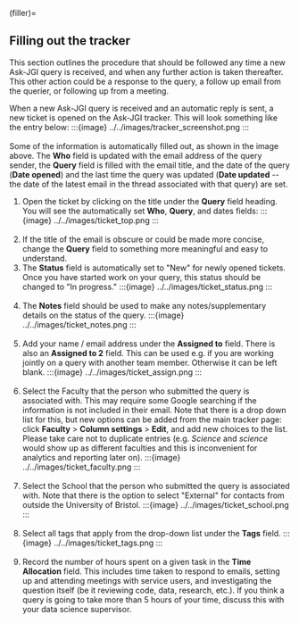 (filler)=
## Filling out the tracker

This section outlines the procedure that should be followed any time
a new Ask-JGI query is received, and when any further action is taken
thereafter. This other action could be a response to the query, a
follow up email from the querier, or following up from a meeting.

When a new Ask-JGI query is received and an automatic reply is sent,
a new ticket is opened on the Ask-JGI tracker. This will look
something like the entry below:
:::{image} ../../images/tracker_screenshot.png
:::
</br></br>
Some of the information is automatically filled out, as shown in the
image above. The **Who** field is updated with the email address of
the query sender, the **Query** field is filled with the email title,
and the date of the query (**Date opened**) and the last time the
query was updated (**Date updated** -- the
date of the latest email in the thread associated with that query) are
set. 

1.  Open the ticket by clicking on the title under the **Query** field
   heading. You will see the automatically set **Who**, **Query**, and
   dates fields:
:::{image} ../../images/ticket_top.png
:::
</br></br>
2.  If the title of the email is obscure or could be made more concise,
change the **Query** field to something more meaningful and easy to
understand.</br>
3.  The **Status** field is automatically set to "New" for newly
	opened tickets. Once you have started work on your query, this
	status should be changed to "In progress."
:::{image} ../../images/ticket_status.png
:::
</br></br>
4. The **Notes** field should be used to make any notes/supplementary
   details on the status of the query. 
:::{image} ../../images/ticket_notes.png
:::
</br></br>
5. Add your name / email address under the **Assigned to**
field. There is also an **Assigned to 2** field. This can be used
e.g. if you are working jointly on a query with another team
member. Otherwise it can be left blank.
:::{image} ../../images/ticket_assign.png
:::
</br></br>
6. Select the Faculty that the person who submitted the query is
associated with. This may require some Google searching if the
information is not included in their email. Note that there is a drop
down list for this, but new options can be added from the main tracker
page: click **Faculty** > **Column settings** > **Edit**, and add new
choices to the list. Please take care not to duplicate entries (e.g.
_Science_ and _science_ would show up as different faculties and this
is inconvenient for analytics and reporting later on). 
:::{image} ../../images/ticket_faculty.png
:::
</br></br>
7. Select the School that the person who submitted the query is
associated with. Note that there is the option to select "External"
for contacts from outside the University of Bristol. 
:::{image} ../../images/ticket_school.png
:::
</br></br>
8. Select all tags that apply from the drop-down list under the
   **Tags** field.
:::{image} ../../images/ticket_tags.png
:::
</br></br>
9. Record the number of hours spent on a given task in the **Time
   Allocation** field. This includes time taken to respond to emails,
   setting up and attending meetings with service users, and
   investigating the question itself (be it reviewing code,
   data, research, etc.). If you think a query is going to take more
   than 5 hours of your time, discuss this with your data science
   supervisor.
</br></br>

   


